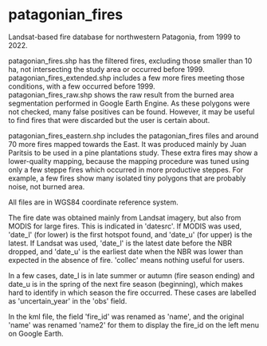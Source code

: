 # patagonian_fires

Landsat-based fire database for northwestern Patagonia, from 1999 to 2022.  

patagonian_fires.shp has the filtered fires, excluding those smaller than 10 ha, not intersecting the study area or occurred before 1999.  
patagonian_fires_extended.shp includes a few more fires meeting those conditions, with a few occurred before 1999.  
patagonian_fires_raw.shp shows the raw result from the burned area segmentation performed in Google Earth Engine. As these polygons were not checked, many false positives can be found. However, it may be useful to find fires that were discarded but the user is certain about.  
  
patagonian_fires_eastern.shp includes the patagonian_fires files and around 70 more fires mapped towards the East. It was produced mainly by Juan Paritsis to be used in a pine plantations study. These extra fires may show a lower-quality mapping, because the mapping procedure was tuned using only a few steppe fires which occurred in more productive steppes. For example, a few fires show many isolated tiny polygons that are probably noise, not burned area.  
  
All files are in WGS84 coordinate reference system.  
  
The fire date was obtained mainly from Landsat imagery, but also from MODIS for large fires. This is indicated in 'datesrc'. If MODIS was used, 'date_l' (for lower) is the first hotspot found, and 'date_u' (for upper) is the latest. If Landsat was used, 'date_l' is the latest date before the NBR dropped, and 'date_u' is the earliest date when the NBR was lower than expected in the absence of fire. 'collec' means nothing useful for users.  
  
In a few cases, date_l is in late summer or autumn (fire season ending) and date_u is in the spring of the next fire season (beginning), which makes hard to identify in which season the fire occurred. These cases are labelled as 'uncertain_year' in the 'obs' field.  
  
In the kml file, the field 'fire_id' was renamed as 'name', and the original 'name' was renamed 'name2' for them to display the fire_id on the left menu on Google Earth.
